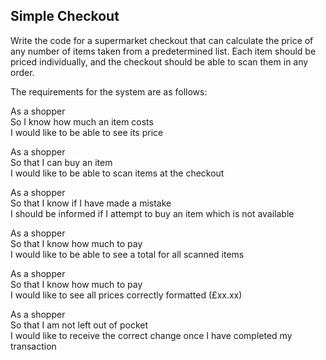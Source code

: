 ## Simple Checkout

Write the code for a supermarket checkout that can calculate the price of any number of items taken from a predetermined list.
Each item should be priced individually, and the checkout should be able to scan them in any order.

The requirements for the system are as follows:

<p>As a shopper<br>
So I know how much an item costs<br>
I would like to be able to see its price</p>

<p>As a shopper<br>
So that I can buy an item<br>
I would like to be able to scan items at the checkout</p>

<p>As a shopper <br>
So that I know if I have made a mistake<br>
I should be informed if I attempt to buy an item which is not available</p>

<p>As a shopper<br>
So that I know how much to pay<br>
I would like to be able to see a total for all scanned items</p>

<p>As a shopper<br>
So that I know how much to pay<br>
I would like to see all prices correctly formatted (£xx.xx)</p>

<p>As a shopper<br>
So that I am not left out of pocket<br>
I would like to receive the correct change once I have completed my transaction</p>